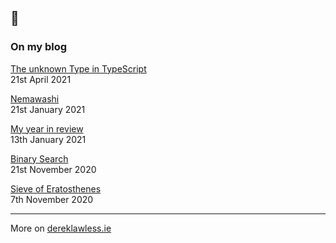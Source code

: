 ## 👋

### On my blog
[The unknown Type in TypeScript](https://dereklawless.ie/the-unknown-type-in-typescript/)
<br>21st April 2021

[Nemawashi](https://dereklawless.ie/nemawashi/)
<br>21st January 2021

[My year in review](https://dereklawless.ie/my-year-in-review/)
<br>13th January 2021

[Binary Search](https://dereklawless.ie/binary-search/)
<br>21st November 2020

[Sieve of Eratosthenes](https://dereklawless.ie/sieve-of-eratosthenes/)
<br>7th November 2020

---
More on [dereklawless.ie](https://dereklawless.ie/)

<!--
**dereklawless/dereklawless** is a ✨ _special_ ✨ repository because its `README.md` (this file) appears on your GitHub profile.

Here are some ideas to get you started:

- 🔭 I’m currently working on ...
- 🌱 I’m currently learning ...
- 👯 I’m looking to collaborate on ...
- 🤔 I’m looking for help with ...
- 💬 Ask me about ...
- 📫 How to reach me: ...
- 😄 Pronouns: ...
- ⚡ Fun fact: ...
-->
